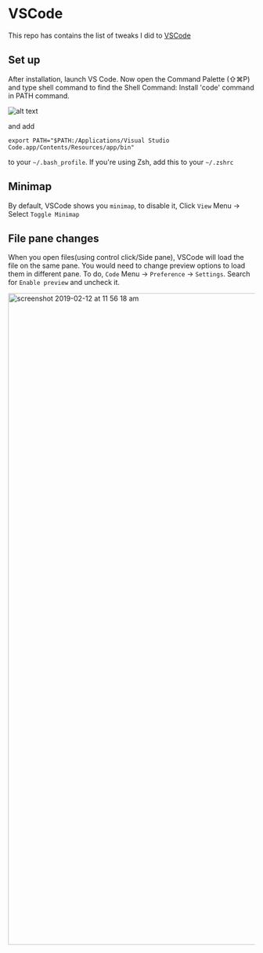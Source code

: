 # VSCode

This repo has contains the list of tweaks I did to [VSCode](https://code.visualstudio.com/)

## Set up

After installation, launch VS Code. Now open the Command Palette (⇧⌘P) and type shell command to find the Shell Command: Install 'code' command in PATH command.

![alt text](https://i.stack.imgur.com/m2v5w.png)

and add 

    export PATH="$PATH:/Applications/Visual Studio Code.app/Contents/Resources/app/bin"
   
to your `~/.bash_profile`. If you're using Zsh, add this to your `~/.zshrc`

## Minimap

By default, VSCode shows you `minimap`, to disable it, Click `View` Menu -> Select `Toggle Minimap`

## File pane changes

When you open files(using control click/Side pane), VSCode will load the file on the same pane. You would need to change preview options to load them in different pane. To do, `Code` Menu -> `Preference` -> `Settings`. Search for `Enable preview` and uncheck it.

<img width="1328" alt="screenshot 2019-02-12 at 11 56 18 am" src="https://user-images.githubusercontent.com/1156953/52616131-7188d400-2ebd-11e9-9cfe-4d0d86338e33.png">

